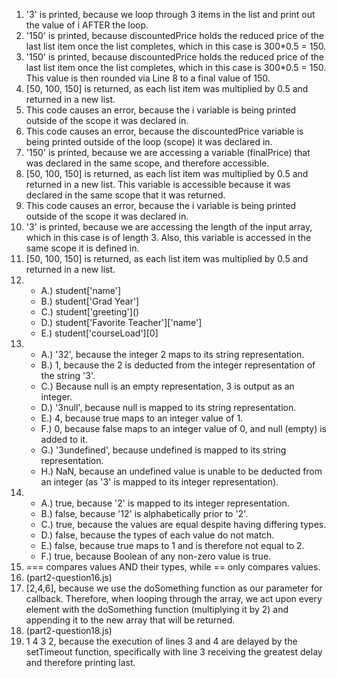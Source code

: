1. '3' is printed, because we loop through 3 items in the list and print out the value of i AFTER the loop.
2. '150' is printed, because discountedPrice holds the reduced price of the last list item once the list completes, which in this case is 300*0.5 = 150.
3. '150' is printed, because discountedPrice holds the reduced price of the last list item once the list completes, which in this case is 300*0.5 = 150. This value is then rounded via Line 8 to a final value of 150.
4. [50, 100, 150] is returned, as each list item was multiplied by 0.5 and returned in a new list.
5. This code causes an error, because the i variable is being printed outside of the scope it was declared in.
6. This code causes an error, because the discountedPrice variable is being printed outside of the loop (scope) it was declared in.
7. '150' is printed, because we are accessing a variable (finalPrice) that was declared in the same scope, and therefore accessible.
8. [50, 100, 150] is returned, as each list item was multiplied by 0.5 and returned in a new list. This variable is accessible because it was declared in the same scope that it was returned.
9. This code causes an error, because the i variable is being printed outside of the scope it was declared in.
10. '3' is printed, because we are accessing the length of the input array, which in this case is of length 3. Also, this variable is accessed in the same scope it is defined in.
11. [50, 100, 150] is returned, as each list item was multiplied by 0.5 and returned in a new list. 
12. 
    * A.) student['name']
    * B.) student['Grad Year']
    * C.) student['greeting']\()
    * D.) student['Favorite Teacher']['name']
    * E.) student['courseLoad'][0]
13. 
    * A.) '32', because the integer 2 maps to its string representation.
    * B.) 1, because the 2 is deducted from the integer representation of the string '3'.
    * C.) Because null is an empty representation, 3 is output as an integer.
    * D.) '3null', because null is mapped to its string representation.
    * E.) 4, because true maps to an integer value of 1.
    * F.) 0, because false maps to an integer value of 0, and null (empty) is added to it.
    * G.) '3undefined', because undefined is mapped to its string representation.
    * H.) NaN, because an undefined value is unable to be deducted from an integer (as '3' is mapped to its integer representation).
14. 
    * A.) true, because '2' is mapped to its integer representation.
    * B.) false, because '12' is alphabetically prior to '2'.
    * C.) true, because the values are equal despite having differing types.
    * D.) false, because the types of each value do not match.
    * E.) false, because true maps to 1 and is therefore not equal to 2.
    * F.) true, because Boolean of any non-zero value is true.
15. === compares values AND their types, while == only compares values.
16. (part2-question16.js)
17. [2,4,6], because we use the doSomething function as our parameter for callback. Therefore, when looping through the array, we act upon every element with the doSomething function (multiplying it by 2) and appending it to the new array that will be returned.
18. (part2-question18.js)
19. 1 4 3 2, because the execution of lines 3 and 4 are delayed by the setTimeout function, specifically with line 3 receiving the greatest delay and therefore printing last.